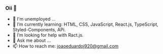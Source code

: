### Oii 👋

- 🔭 I'm unemployed ...
- 🌱 I’m currently learning: HTML, CSS, JavaScript, React.js, TypeScript, Styled-Components, APi.
- 🤔 I’m looking for help with Ract.js.
- 💬 Ask me about ...
- 📫 How to reach me: joaoeduardoj920@gmail.com
